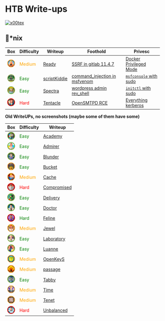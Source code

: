 # HTB Write-ups

<p align="left">
  <a href="https://www.hackthebox.eu/home/users/profile/391067" target="_blank"><img loading="lazy" alt="x00tex" src="https://www.hackthebox.eu/badge/image/391067"></a>
</p>

## :penguin:*nix

|Box|Difficulty|Writeup|Foothold|Privesc|
|---|----------|-------|--------|-------|
|<a href="https://app.hackthebox.eu/machines/Ready"><img width="25" hight="25" alt="ready" src="assets/ready.webp"></a>|<span style="color:orange">Medium</span>|[Ready](Boxes/linux/Retired/ready/README.md)|[SSRF in gitlab 11.4.7](Boxes/linux/Retired/ready/README.md#Footholdgitlab_1147_ssrf)|[Docker Privileged Mode](Boxes/linux/Retired/ready/README.md#Privescdocker_privileged_mode)|
|<a href="https://app.hackthebox.eu/machines/ScriptKiddie"><img width="25" hight="25" alt="scriptKiddie" src="assets/scriptKiddie.webp"></a>|<span style="color:green">Easy</span>|[scriptKiddie](Boxes/linux/Retired/scriptKiddie/README.md)|[command_injection in msfvenom](Boxes/linux/Retired/scriptKiddie/README.md#Footholdcommand_injection)|[`msfconsole` with sudo](Boxes/linux/Retired/scriptKiddie/README.md#Privescmsfconsole_with_sudo)|
|<a href="https://app.hackthebox.eu/machines/Spectra"><img width="25" hight="25" alt="spectra" src="assets/spectra.webp"></a>|<span style="color:green">Easy</span>|[Spectra](Boxes/linux/Retired/spectra/README.md)|[wordpress admin rev_shell](Boxes/linux/Retired/spectra/README.md#Footholdwordpress_admin_rev_shell)|[`initctl` with sudo](Boxes/linux/Retired/spectra/README.md#Privescinitctl_with_sudo)|
|<a href="https://app.hackthebox.eu/machines/Tentacle"><img width="25" hight="25" alt="tentacle" src="assets/tentacle.webp"></a>|<span style="color:red">Hard</span>|[Tentacle](Boxes/linux/Retired/tentacle/README.md)|[OpenSMTPD RCE](Boxes/linux/Retired/tentacle/README.md#FootholdOpenSMTPD_RCE)|[Everything kerberos](Boxes/linux/Retired/tentacle/README.md#Privesceverything_kerberos)|



__Old WriteUPs, no screenshots (maybe some of them have some)__

|Box|Difficulty|Writeup|
|---|----------|-------|
|<a href="https://app.hackthebox.eu/machines/Academy"><img width="25" hight="25" alt="academy" src="assets/academy.webp"></a>|<span style="color:green">Easy</span>|[Academy](Boxes/linux/Retired/academy/README.md)|
|<a href="https://app.hackthebox.eu/machines/Admirer"><img width="25" hight="25" alt="admirer" src="assets/admirer.webp"></a>|<span style="color:green">Easy</span>|[Admirer](Boxes/linux/Retired/admirer/README.md)|
|<a href="https://app.hackthebox.eu/machines/Blunder"><img width="25" hight="25" alt="blunder" src="assets/blunder.webp"></a>|<span style="color:green">Easy</span>|[Blunder](Boxes/linux/Retired/blunder/README.md)|
|<a href="https://app.hackthebox.eu/machines/Bucket"><img width="25" hight="25" alt="bucket" src="assets/bucket.webp"></a>|<span style="color:green">Easy</span>|[Bucket ](Boxes/linux/Retired/bucket/README.md)|
|<a href="https://app.hackthebox.eu/machines/Cache"><img width="25" hight="25" alt="cache" src="assets/cache.webp"></a>|<span style="color:orange">Medium</span>|[Cache](Boxes/linux/Retired/cache/README.md)|
|<a href="https://app.hackthebox.eu/machines/Compromised"><img width="25" hight="25" alt="compromised" src="assets/compromised.webp"></a>|<span style="color:red">Hard</span>|[Compromised ](Boxes/linux/Retired/compromised/README.md)|
|<a href="https://app.hackthebox.eu/machines/Delivery"><img width="25" hight="25" alt="delivery" src="assets/delivery.webp"></a>|<span style="color:green">Easy</span>|[Delivery](Boxes/linux/Retired/delivery/README.md)|
|<a href="https://app.hackthebox.eu/machines/Doctor"><img width="25" hight="25" alt="doctor" src="assets/doctor.webp"></a>|<span style="color:green">Easy</span>|[Doctor](Boxes/linux/Retired/doctor/README.md)|
|<a href="https://app.hackthebox.eu/machines/Feline"><img width="25" hight="25" alt="feline" src="assets/feline.webp"></a>|<span style="color:green">Hard</span>|[Feline](Boxes/linux/Retired/feline/README.md)|
|<a href="https://app.hackthebox.eu/machines/Jewel"><img width="25" hight="25" alt="jewel" src="assets/jewel.webp"></a>|<span style="color:orange">Medium</span>|[Jewel](Boxes/linux/Retired/jewel/README.md)|
|<a href="https://app.hackthebox.eu/machines/Laboratory"><img width="25" hight="25" alt="laboratory" src="assets/laboratory.webp"></a>|<span style="color:green">Easy</span>|[Laboratory](Boxes/linux/Retired/laboratory/README.md)|
|<a href="https://app.hackthebox.eu/machines/Luanne"><img width="25" hight="25" alt="luanne" src="assets/luanne.webp"></a>|<span style="color:green">Easy</span>|[Luanne](Boxes/linux/Retired/luanne/README.md)|
|<a href="https://app.hackthebox.eu/machines/OpenKeyS"><img width="25" hight="25" alt="openkeyS" src="assets/openkeys.webp"></a>|<span style="color:orange">Medium</span>|[OpenKeyS](Boxes/linux/Retired/openkeyS/README.md)|
|<a href="https://app.hackthebox.eu/machines/Passage"><img width="25" hight="25" alt="" src="assets/passage.webp"></a>|<span style="color:orange">Medium</span>|[passage](Boxes/linux/Retired/passage/README.md)|
|<a href="https://app.hackthebox.eu/machines/Tabby"><img width="25" hight="25" alt="tabby" src="assets/tabby.webp"></a>|<span style="color:green">Easy</span>|[Tabby](Boxes/linux/Retired/tabby/README.md)|
|<a href="https://app.hackthebox.eu/machines/Time"><img width="25" hight="25" alt="time" src="assets/time.webp"></a>|<span style="color:orange">Medium</span>|[Time](Boxes/linux/Retired/time/README.md)|
|<a href="https://app.hackthebox.eu/machines/Tenet"><img width="25" hight="25" alt="tenet" src="assets/tenet.webp"></a>|<span style="color:orange">Medium</span>|[Tenet](Boxes/linux/Retired/tenet/README.md)|
|<a href="https://app.hackthebox.eu/machines/Unbalanced"><img width="25" hight="25" alt="unbalanced" src="assets/unbalanced.webp"></a>|<span style="color:red">Hard</span>|[Unbalanced](Boxes/linux/Retired/unbalanced/README.md)|

